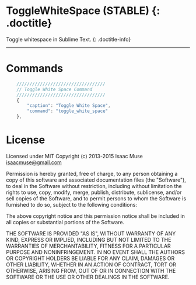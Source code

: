 # ToggleWhiteSpace (STABLE) {: .doctitle}
Toggle whitespace in Sublime Text.
{: .doctitle-info}

---

# Commands
```js
    //////////////////////////////////
    // Toggle White Space Command
    //////////////////////////////////
    {
        "caption": "Toggle White Space",
        "command": "toggle_white_space"
    },
```
# License

Licensed under MIT
Copyright (c) 2013-2015 Isaac Muse <isaacmuse@gmail.com>

Permission is hereby granted, free of charge, to any person obtaining a copy of this software and associated documentation files (the "Software"), to deal in the Software without restriction, including without limitation the rights to use, copy, modify, merge, publish, distribute, sublicense, and/or sell copies of the Software, and to permit persons to whom the Software is furnished to do so, subject to the following conditions:

The above copyright notice and this permission notice shall be included in all copies or substantial portions of the Software.

THE SOFTWARE IS PROVIDED "AS IS", WITHOUT WARRANTY OF ANY KIND, EXPRESS OR IMPLIED, INCLUDING BUT NOT LIMITED TO THE WARRANTIES OF MERCHANTABILITY, FITNESS FOR A PARTICULAR PURPOSE AND NONINFRINGEMENT. IN NO EVENT SHALL THE AUTHORS OR COPYRIGHT HOLDERS BE LIABLE FOR ANY CLAIM, DAMAGES OR OTHER LIABILITY, WHETHER IN AN ACTION OF CONTRACT, TORT OR OTHERWISE, ARISING FROM, OUT OF OR IN CONNECTION WITH THE SOFTWARE OR THE USE OR OTHER DEALINGS IN THE SOFTWARE.
